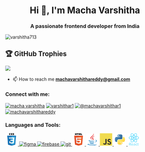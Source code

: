 <h1 align="center">Hi 👋, I'm Macha Varshitha</h1>
<h3 align="center">A passionate frontend developer from India</h3>

<p align="left"> <img src="https://komarev.com/ghpvc/?username=varshitha713&label=Profile%20views&color=0e75b6&style=flat" alt="varshitha713" /> </p>

## 🏆 GitHub Trophies
![](https://github-profile-trophy.vercel.app/?username=varshitha713&theme=radical&no-frame=false&no-bg=true&margin-w=4)

- 📫 How to reach me **machavarshithareddy@gmail.com**

<h3 align="left">Connect with me:</h3>
<p align="left">
<a href="https://linkedin.com/in/macha varshitha" target="blank"><img align="center" src="https://raw.githubusercontent.com/rahuldkjain/github-profile-readme-generator/master/src/images/icons/Social/linked-in-alt.svg" alt="macha varshitha" height="30" width="40" /></a>
<a href="https://www.codechef.com/users/varshithar1" target="blank"><img align="center" src="https://cdn.jsdelivr.net/npm/simple-icons@3.1.0/icons/codechef.svg" alt="varshithar1" height="30" width="40" /></a>
<a href="https://www.hackerrank.com/@machavarshithar1" target="blank"><img align="center" src="https://raw.githubusercontent.com/rahuldkjain/github-profile-readme-generator/master/src/images/icons/Social/hackerrank.svg" alt="@machavarshithar1" height="30" width="40" /></a>
<a href="https://www.leetcode.com/machavarshithareddy" target="blank"><img align="center" src="https://raw.githubusercontent.com/rahuldkjain/github-profile-readme-generator/master/src/images/icons/Social/leet-code.svg" alt="machavarshithareddy" height="30" width="40" /></a>
</p>

<h3 align="left">Languages and Tools:</h3>
<p align="left"> <a href="https://www.w3schools.com/css/" target="_blank" rel="noreferrer"> <img src="https://raw.githubusercontent.com/devicons/devicon/master/icons/css3/css3-original-wordmark.svg" alt="css3" width="40" height="40"/> </a> <a href="https://www.figma.com/" target="_blank" rel="noreferrer"> <img src="https://www.vectorlogo.zone/logos/figma/figma-icon.svg" alt="figma" width="40" height="40"/> </a> <a href="https://firebase.google.com/" target="_blank" rel="noreferrer"> <img src="https://www.vectorlogo.zone/logos/firebase/firebase-icon.svg" alt="firebase" width="40" height="40"/> </a> <a href="https://git-scm.com/" target="_blank" rel="noreferrer"> <img src="https://www.vectorlogo.zone/logos/git-scm/git-scm-icon.svg" alt="git" width="40" height="40"/> </a> <a href="https://www.w3.org/html/" target="_blank" rel="noreferrer"> <img src="https://raw.githubusercontent.com/devicons/devicon/master/icons/html5/html5-original-wordmark.svg" alt="html5" width="40" height="40"/> </a> <a href="https://www.java.com" target="_blank" rel="noreferrer"> <img src="https://raw.githubusercontent.com/devicons/devicon/master/icons/java/java-original.svg" alt="java" width="40" height="40"/> </a> <a href="https://developer.mozilla.org/en-US/docs/Web/JavaScript" target="_blank" rel="noreferrer"> <img src="https://raw.githubusercontent.com/devicons/devicon/master/icons/javascript/javascript-original.svg" alt="javascript" width="40" height="40"/> </a> <a href="https://www.python.org" target="_blank" rel="noreferrer"> <img src="https://raw.githubusercontent.com/devicons/devicon/master/icons/python/python-original.svg" alt="python" width="40" height="40"/> </a> <a href="https://reactjs.org/" target="_blank" rel="noreferrer"> <img src="https://raw.githubusercontent.com/devicons/devicon/master/icons/react/react-original-wordmark.svg" alt="react" width="40" height="40"/> </a> </p>


